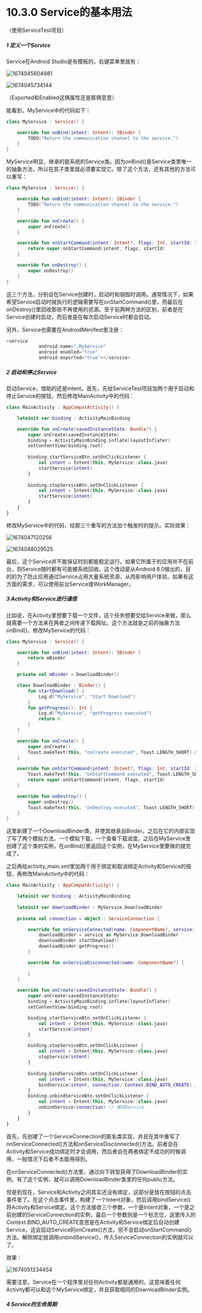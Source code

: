 # 10.3.0 Service的基本用法

（使用ServiceTest项目）

##### 1 定义一个Service

Service在Android Studio是有模板的，右键菜单里就有：

![1674045604981](image/10.3.0Service的基本用法/1674045604981.png)

![1674045734144](image/10.3.0Service的基本用法/1674045734144.png)

（Exported和Enabled这俩属性还是那俩意思）

能看到，MyService中的代码如下：

```kotlin
class MyService : Service() {

    override fun onBind(intent: Intent): IBinder {
        TODO("Return the communication channel to the service.")
    }
}
```

MyService明显，继承的是系统的Service类。因为onBind()是Service类里唯一的抽象方法，所以在其子类里就必须要实现它。除了这个方法，还有其他的方法可以重写：

```kotlin
class MyService : Service() {

    override fun onBind(intent: Intent): IBinder {
        TODO("Return the communication channel to the service.")
    }

    override fun onCreate() {
        super.onCreate()
    }

    override fun onStartCommand(intent: Intent?, flags: Int, startId: Int): Int {
        return super.onStartCommand(intent, flags, startId)
    }

    override fun onDestroy() {
        super.onDestroy()
    }
}
```

这三个方法，分别会在Service创建时，启动时和销毁时调用。通常情况下，如果希望Service启动时就执行的逻辑需要写在onStartCommand()里，而最后在onDestroy()里回收那些不再使用的资源。至于前两种方法的区别，前者是在Service创建时启动，而后者是在每次启动Service时都会启动。

另外，Service也需要在AndroidMenifest里注册：

```kotlin
<service
            android:name=".MyService"
            android:enabled="true"
            android:exported="true"></service>
```

##### 2 启动和停止Service

启动Service，借助的还是intent。首先，先给ServiceTest项目加两个用于启动和停止Service的按钮，然后修改MainActivity中的代码：

```kotlin
class MainActivity : AppCompatActivity() {

    lateinit var binding : ActivityMainBinding

    override fun onCreate(savedInstanceState: Bundle?) {
        super.onCreate(savedInstanceState)
        binding = ActivityMainBinding.inflate(layoutInflater)
        setContentView(binding.root)
      
        binding.startServiceBtn.setOnClickListener { 
            val intent = Intent(this, MyService::class.java)
            startService(intent)
        }
      
        binding.stopServiceBtn.setOnClickListener { 
            val intent = Intent(this, MyService::class.java)
            startService(intent)
        }
    }
}
```

修改MyService中的代码，给那三个重写的方法加个触发时的提示。实际效果：

![1674047120256](image/10.3.0Service的基本用法/1674047120256.png)

![1674048029525](image/10.3.0Service的基本用法/1674048029525.png)

最后，这个Service并不能保证时刻都能稳定运行。如果它所属于的应用并不在前台，则Service随时都有可能被系统回收。这个改动是从Android 8.0做出的，目的的为了防止应用通过Service占用大量系统资源，从而影响用户体验。如果有这方面的需求，可以使用前台Service或WorkManager。

##### 3 Activity和Service进行通信

比如说，在Activity里想要下载一个文件，这个任务想要交给Service来做，那么就需要一个方法来在两者之间传递下载网址。这个方法就是之前的抽象方法onBind()。修改MyService的代码：

```kotlin
class MyService : Service() {

    override fun onBind(intent: Intent): IBinder {
        return mBinder
    }

    private val mBinder = DownloadBinder()

    class DownloadBinder : Binder() {
        fun startDownload() {
            Log.d("MyService", "Start Download")
        }
        fun getProgress(): Int {
            Log.d("MyService", "getProgress executed")
            return 0
        }
    }

    override fun onCreate() {
        super.onCreate()
        Toast.makeText(this, "onCreate executed", Toast.LENGTH_SHORT).show()
    }

    override fun onStartCommand(intent: Intent?, flags: Int, startId: Int): Int {
        Toast.makeText(this, "onStartCommand executed", Toast.LENGTH_SHORT).show()
        return super.onStartCommand(intent, flags, startId)
    }

    override fun onDestroy() {
        super.onDestroy()
        Toast.makeText(this, "onDestroy executed", Toast.LENGTH_SHORT).show()
    }
}
```

这里新建了一个DownloadBinder类，并使其继承自Binder。之后在它的内部实现了写了两个模拟方法，一个模拟下载，一个查看下载进度。之后在MyService里创建了这个类的实例，在onBind()里返回这个实例，在MyService里要做的就完成了。

之后再给activity_main.xml里加两个用于绑定和取消绑定Activity和Service的按钮，再修改MainActivity中的代码：

```kotlin
class MainActivity : AppCompatActivity() {

    lateinit var binding : ActivityMainBinding
  
    lateinit var downloadBinder : MyService.DownloadBinder
  
    private val connection = object : ServiceConnection {

        override fun onServiceConnected(name: ComponentName?, service: IBinder?) {
            downloadBinder = service as MyService.DownloadBinder
            downloadBinder.startDownload()
            downloadBinder.getProgress()
        }

        override fun onServiceDisconnected(name: ComponentName?) {
          
        }
    }

    override fun onCreate(savedInstanceState: Bundle?) {
        super.onCreate(savedInstanceState)
        binding = ActivityMainBinding.inflate(layoutInflater)
        setContentView(binding.root)

        binding.startServiceBtn.setOnClickListener {
            val intent = Intent(this, MyService::class.java)
            startService(intent)
        }

        binding.stopServiceBtn.setOnClickListener {
            val intent = Intent(this, MyService::class.java)
            stopService(intent)
        }
      
        binding.bindServiceBtn.setOnClickListener { 
            val intent = Intent(this, MyService::class.java)
            bindService(intent, connection, Context.BIND_AUTO_CREATE) // 绑定Service
        }
        binding.unbindServiceBtn.setOnClickListener { 
            val intent = Intent(this, MyService::class.java)
            unbindService(connection) // 解绑Service
        }
    }
}
```

首先，先创建了一个ServiceConnection的匿名类实现，并且在其中重写了onServiceConnected()方法和onServiceDisconnected()方法。前者会在Activity和Service成功绑定时才会调用，而后者会在两者绑定不成功的时候调用，一般情况下后者不太能用得到。

在onServiceConnected()方法里，通过向下转型获得了DownloadBinder的实例。有了这个实例，就可以调用DownloadBinder类里的任何public方法。

但是到现在，Service和Activity之间其实还没有绑定，这部分是放在按钮的点击事件里了。在这个点击事件里，构建了一个Intent对象，然后调用bindService()将Activity和Service绑定。这个方法接收三个参数，一个是Intent对象，一个是之前创建的ServiceConnection的实例，最后一个参数则是一个标志位，这里传入的Context.BIND_AUTO_CREATE意思是在Activity和Service绑定后自动创建Service，这会启动Service的onCreate()方法，但不会启动onStartCommand()方法。解除绑定就调用unbindService()，传入ServiceConnection的实例就可以了。

效果：

![1674051234454](image/10.3.0Service的基本用法/1674051234454.png)

需要注意，Service在一个程序里对任何Activity都是通用的，这意味着任何Activity都可以和这个MyService绑定，并且获取相同的DownloadBinder实例。

##### 4 Service的生命周期
